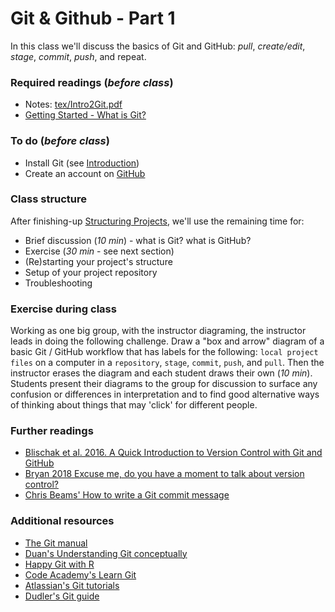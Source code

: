 # Git & Github - Part 1
In this class we'll discuss the basics of Git and GitHub:  _pull_, _create/edit_, _stage_, _commit_, _push_, and repeat.

### Required readings (_before class_)
- Notes: [tex/Intro2Git.pdf](tex/Intro2Git.pdf)
- [Getting Started - What is Git?](https://git-scm.com/book/en/v2/Getting-Started-What-is-Git%3F)

### To do (_before class_)
- Install Git (see [Introduction](../Introduction/README.md))
- Create an account on [GitHub](https://github.com)

### Class structure
After finishing-up [Structuring Projects](../StructuredProjects/README.md), we'll use the remaining time for:
- Brief discussion (_10 min_) - what is Git? what is GitHub?
- Exercise (_30 min_ - see next section)
- (Re)starting your project's structure
- Setup of your project repository
- Troubleshooting

### Exercise during class
Working as one big group, with the instructor diagraming, the instructor leads in doing the following challenge. Draw a "box and arrow" diagram of a basic Git / GitHub workflow that has labels for the following: `local project files` on a computer in a `repository`, `stage`, `commit`, `push`, and `pull`. Then the instructor erases the diagram and each student draws their own (_10 min_). Students present their diagrams to the group for discussion to surface any confusion or differences in interpretation and to find good alternative ways of thinking about things that may 'click' for different people.

### Further readings
- [Blischak et al. 2016. A Quick Introduction to Version Control with Git and GitHub](../../readings/pdfs/Blischak2016.pdf)
- [Bryan 2018 Excuse me, do you have a moment to talk about version control?](../../readings/pdfs/Bryan2018.pdf)
- [Chris Beams' How to write a Git commit message](https://chris.beams.io/posts/git-commit/)

### Additional resources
- [The Git manual](https://git-scm.com/book/en/v2)
- [Duan's Understanding Git conceptually](https://www.sbf5.com/~cduan/technical/git/)
- [Happy Git with R](https://happygitwithr.com)
- [Code Academy's Learn Git](https://www.codecademy.com/learn/learn-git)
- [Atlassian's Git tutorials](https://www.atlassian.com/git/tutorials)
- [Dudler's Git guide](http://rogerdudler.github.io/git-guide/)

